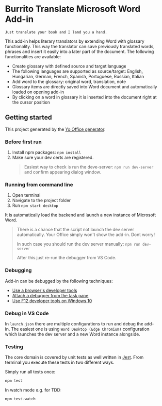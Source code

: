 # Burrito Translate Microsoft Word Add-in

`Just translate your book and I land you a hand.`

This add-in helps literary translators by extending Word with glossary functionality. This way the translator can save previously translated words, phrases and insert it easily into a later part of the document.
The following functionalities are available:

* Create glossary with defined source and target language
* The following languages are supported as source/target: English, Hungarian, German, French, Spanish, Portuguese, Russian, Italian
* Add word to the glossary: original word, translation, note
* Glossary items are directly saved into Word document and automatically loaded on opening add-in
* By clicking on a word in glossary it is inserted into the document right at the cursor position

## Getting started

This project generated by the [Yo Office generator](https://github.com/OfficeDev/generator-office).

### Before first run

1. Install npm packages: `npm install`
2. Make sure your dev certs are registered.
   > Easiest way to check is run the deve-server: `npm run dev-server` and confirm appearing dialog window.

### Running from command line

1. Open terminal
2. Navigate to the project folder
3. Run `npm start desktop`

It is automatically load the backend and launch a new instance of Microsoft Word.

> There is a chance that the script not launch the dev server automatically. Your Office simply won't show the add-in. Dont worry!
>
> In such case you should run the dev server manually: `npm run dev-server`
>
> After this just re-run the debugger from VS Code.

### Debugging

Add-in can be debugged by the following techniques:

* [Use a browser's developer tools](https://docs.microsoft.com/office/dev/add-ins/testing/debug-add-ins-in-office-online)
* [Attach a debugger from the task pane](https://docs.microsoft.com/office/dev/add-ins/testing/attach-debugger-from-task-pane)
* [Use F12 developer tools on Windows 10](https://docs.microsoft.com/office/dev/add-ins/testing/debug-add-ins-using-f12-developer-tools-on-windows-10)

### Debug in VS Code

In `launch.json` there are multiple configurations to run and debug the add-in. The easiest one is using `Word Desktop (Edge Chromium)` configuration which launches the dev server and a new Word instance alongside.

### Testing

The core domain is covered by unit tests as well written in [Jest](https://jestjs.io/). From terminal you execute these tests in two different ways.

Simply run all tests once:

```bash
npm test
```

In watch mode e.g. for TDD:

```bash
npm test-watch
```
